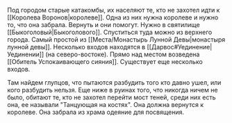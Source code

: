 
Под городом старые катакомбы, их населяют те, кто не захотел идти к [[Королева Воронов|королеве]]. Одна из них нужна королеве и нужно то, что она забрала. Вернуть и они помогут.
Нужно в святилище [[Быкоголовый|Быкоголового]]. Спуститься туда можно из верхнего города. Самый простой из [[Места/Монастырь Лунной Девы|монастыря лунной девы]]. 
Несколько входов находятся в [[Дарвос#Уединение|Уединении]] (на северо-востоке). Прямо над местом возведена [[Обитель Успокаивающего сияния]]. 
Существует еще несколько входов.

Там найдем глупцов, что пытаются разбудить того кто давно ушел, или кого разбудить нельзя. Еще ниже в руинах того, что никогда ничем не было, обитают те, кто не захотел перейти мост теней, среди них есть она, ее называли "Танцующая на костях". Она должна вернутся к королеве. Она забрала из храма одеяние для посвящения.
